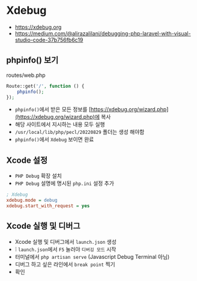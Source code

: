 # Xdebug
* https://xdebug.org
* https://medium.com/@alirazalilani/debugging-php-laravel-with-visual-studio-code-37b756fb6c19

## phpinfo() 보기
routes/web.php
```php
Route::get('/', function () {
    phpinfo();
});
```

* `phpinfo()`에서 받은 모든 정보를 [https://xdebug.org/wizard.php](https://xdebug.org/wizard.php)에 복사
* 해당 사이트에서 지시하는 내용 모두 실행
* `/usr/local/lib/php/pecl/20220829` 폴더는 생성 해야함
* `phpinfo()`에서 `Xdebug` 보이면 완료

## Xcode 설정
* `PHP Debug` 확장 설치
* `PHP Debug` 설명에 명시된 `php.ini` 설정 추가
```ini
; Xdebug
xdebug.mode = debug
xdebug.start_with_request = yes
```

## Xcode 실행 및 디버그
* Xcode 실행 및 디버그에서 `launch.json` 생성
* ❕ `launch.json`에서 `F5` 눌러야 `디버깅 모드` 시작
* 터미널에서 `php artisan serve` (Javascript Debug Terminal 아님)
* 디버그 하고 싶은 라인에서 `break point` 찍기
* 확인
